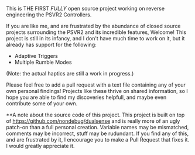 This is THE FIRST _FULLY_ open source project working on reverse engineering the PSVR2 Controllers.

If you are like me, and are frustrated by the abundance of closed source projects surrounding the PSVR2 and its incredible features, Welcome! This project is still in its infancy, and I don't have much time to work on it, but it already has support for the following:
- Adaptive Triggers
- Multiple Rumble Modes

(Note: the actual haptics are still a work in progress.)

Please feel free to add a pull request with a text file containing any of your own personal findings! Projects like these thrive on shared information, so I hope you are able to find my discoveries helpfull, and maybe even contribute some of your own.


**A note about the source code of this project.
This project is built on top of https://github.com/nondebug/dualsense and is really more of an ugly patch-on than a full personal creation. Variable names may be mismatched, comments may be incorrect, stuff may be rudundant. If you find any of this, and are frustrated by it, I encourage you to make a Pull Request that fixes it. I would greatly appreciate it.